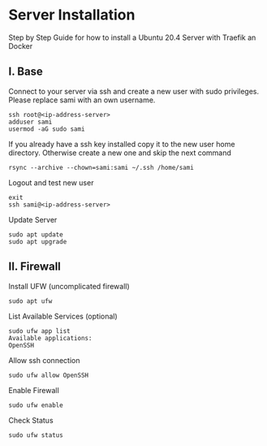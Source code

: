 # Server Installation
Step by Step Guide for how to install a Ubuntu 20.4 Server with Traefik an Docker

## I. Base
Connect to your server via ssh and create a new user with sudo privileges. Please replace sami with an own username.
```
ssh root@<ip-address-server>
adduser sami
usermod -aG sudo sami
```
If you already have a ssh key installed copy it to the new user home directory. Otherwise create a new one and skip the next command
```
rsync --archive --chown=sami:sami ~/.ssh /home/sami
```
Logout and test new user
```
exit
ssh sami@<ip-address-server>
```
Update Server
```
sudo apt update
sudo apt upgrade
```

## II. Firewall
Install UFW (uncomplicated firewall)
```
sudo apt ufw
```
List Available Services (optional)
```
sudo ufw app list
Available applications:
OpenSSH
```
Allow ssh connection
```
sudo ufw allow OpenSSH
```
Enable Firewall
```
sudo ufw enable
```
Check Status
```
sudo ufw status
```




